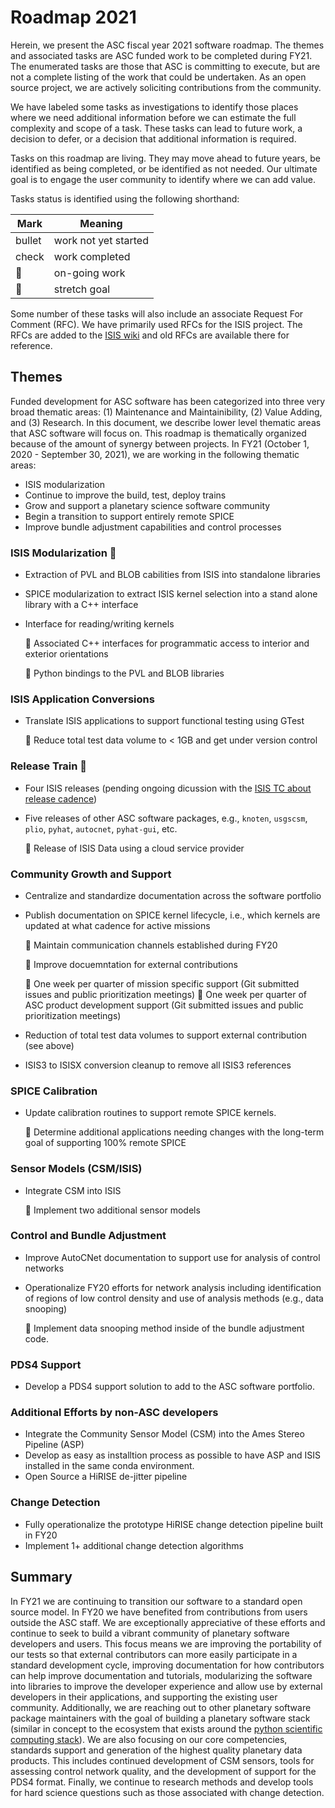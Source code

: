# Roadmap 2021

Herein, we present the ASC fiscal year 2021 software roadmap. The themes and associated tasks are ASC funded work to be completed during FY21. The enumerated tasks are those that ASC is committing to execute, but are not a complete listing of the work that could be undertaken. As an open source project, we are actively soliciting contributions from the community.

We have labeled some tasks as investigations to identify those places where we need additional information before we can estimate the full complexity and scope of a task. These tasks can lead to future work, a decision to defer, or a decision that additional information is required. 

Tasks on this roadmap are living. They may move ahead to future years, be identified as being completed, or be identified as not needed. Our ultimate goal is to engage the user community to identify where we can add value.

Tasks status is identified using the following shorthand:

| Mark | Meaning |
|------|---------|
| bullet| work not yet started|
| check | work completed|
| :runner: | on-going work |
| :muscle: | stretch goal |

Some number of these tasks will also include an associate Request For Comment (RFC). We have primarily used RFCs for the ISIS project. The RFCs are added to the [ISIS wiki](https://github.com/USGS-Astrogeology/ISIS3/wiki) and old RFCs are available there for reference.

## Themes
Funded development for ASC software has been categorized into three very broad thematic areas: (1) Maintenance and Maintainibility, (2) Value Adding, and (3) Research. In this document, we describe lower level thematic areas that ASC software will focus on. This roadmap is thematically organized because of the amount of synergy between projects. In FY21 (October 1, 2020 - September 30, 2021), we are working in the following thematic areas:

- ISIS modularization
- Continue to improve the build, test, deploy trains
- Grow and support a planetary science software community
- Begin a transition to support entirely remote SPICE
- Improve bundle adjustment capabilities and control processes

### ISIS Modularization :running:
  - Extraction of PVL and BLOB cabilities from ISIS into standalone libraries
  - SPICE modularization to extract ISIS kernel selection into a stand alone library with a C++ interface 
  - Interface for reading/writing kernels
     
     :muscle: Associated C++ interfaces for programmatic access to interior and exterior orientations
     
     :muscle: Python bindings to the PVL and BLOB libraries 

### ISIS Application Conversions
  - Translate ISIS applications to support functional testing using GTest
    
    :muscle: Reduce total test data volume to \< 1GB and get under version control

### Release Train :train:
  - Four ISIS releases (pending ongoing dicussion with the [ISIS TC about release cadence](https://github.com/USGS-Astrogeology/ISIS_TC/issues/124))
  - Five releases of other ASC software packages, e.g., `knoten`, `usgscsm`, `plio`, `pyhat`, `autocnet`, `pyhat-gui`, etc.
  
    :running: Release of ISIS Data using a cloud service provider

### Community Growth and Support
  - Centralize and standardize documentation across the software portfolio
  - Publish documentation on SPICE kernel lifecycle, i.e., which kernels are updated at what cadence for active missions
    
    :running: Maintain communication channels established during FY20 
    
    :running: Improve docuemntation for external contributions
    
    :running: One week per quarter of mission specific support (Git submitted issues and public prioritization meetings)
    :running: One week per quarter of ASC product development support (Git submitted issues and public prioritization meetings)
  - Reduction of total test data volumes to support external contribution (see above)
  - ISIS3 to ISISX conversion cleanup to remove all ISIS3 references

### SPICE Calibration 
  - Update calibration routines to support remote SPICE kernels.
  
    :muscle: Determine additional applications needing changes with the long-term goal of supporting 100% remote SPICE

### Sensor Models (CSM/ISIS)
  - Integrate CSM into ISIS
    
    :muscle: Implement two additional sensor models
  
### Control and Bundle Adjustment
  - Improve AutoCNet documentation to support use for analysis of control networks
  - Operationalize FY20 efforts for network analysis including identification of regions of low control density and use of analysis methods (e.g., data snooping)
    
    :muscle: Implement data snooping method inside of the bundle adjustment code.

### PDS4 Support
  - Develop a PDS4 support solution to add to the ASC software portfolio.

### Additional Efforts by non-ASC developers
  - Integrate the Community Sensor Model (CSM) into the Ames Stereo Pipeline (ASP)
  - Develop as easy as installtion process as possible to have ASP and ISIS installed in the same conda environment.
  - Open Source a HiRISE de-jitter pipeline

### Change Detection
  - Fully operationalize the prototype HiRISE change detection pipeline built in FY20
  - Implement 1+ additional change detection algorithms

## Summary
In FY21 we are continuing to transition our software to a standard open source model. In FY20 we have benefited from contributions from users outside the ASC staff. We are exceptionally appreciative of these efforts and continue to seek to build a vibrant community of planetary software developers and users. This focus means we are improving the portability of our tests so that external contributors can more easily participate in a standard development cycle, improving documentation for how contributors can help improve documentation and tutorials, modularizing the software into libraries to improve the developer experience and allow use by external developers in their applications, and supporting the existing user community. Additionally, we are reaching out to other planetary software package maintainers with the goal of building a planetary software stack (similar in concept to the ecosystem that exists around the [python scientific computing stack](https://barbagroup.github.io/essential_skills_RRC/jupyter/1/)). We are also focusing on our core competencies, standards support and generation of the highest quality planetary data products. This includes continued development of CSM sensors, tools for assessing control network quality, and the development of support for the PDS4 format. Finally, we continue to research methods and develop tools for hard science questions such as those associated with change detection.
